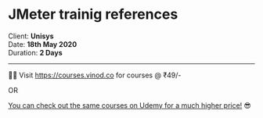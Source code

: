 # JMeter trainig references

Client: **Unisys** <br>
Date: **18th May 2020**<br>
Duration: **2 Days**

---
👋🏼 Visit https://courses.vinod.co for courses @ ₹49/-


OR

<a href="https://udemy.com/user/vinod-197">
You can check out the same courses on Udemy for a much higher price!</a> 😎
